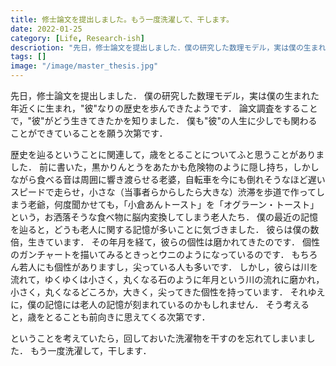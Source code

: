 ```yaml
---
title: 修士論文を提出しました。もう一度洗濯して、干します。
date: 2022-01-25
category: [Life, Research-ish]
descriotion: "先日，修士論文を提出しました．僕の研究した数理モデル，実は僕の生まれた年近くに生まれ，\"彼\"なりの歴史を歩んできたようです．"
tags: []
image: "/image/master_thesis.jpg"
---
```


先日，修士論文を提出しました．
僕の研究した数理モデル，実は僕の生まれた年近くに生まれ，"彼"なりの歴史を歩んできたようです．
論文調査をすることで，"彼"がどう生きてきたかを知りました．
僕も"彼"の人生に少しでも関わることができていることを願う次第です．

歴史を辿るということに関連して，歳をとることについてふと思うことがありました．
前に書いた，黒かりんとうをあたかも危険物のように隠し持ち，しかしながら食べる音は周囲に響き渡らせる老婆，自転車を今にも倒れそうなほど遅いスピードで走らせ，小さな（当事者らからしたら大きな）渋滞を歩道で作ってしまう老爺，何度聞かせても，「小倉あんトースト」を「オグラーン・トースト」という，お洒落そうな食べ物に脳内変換してしまう老人たち．
僕の最近の記憶を辿ると，どうも老人に関する記憶が多いことに気づきました．
彼らは僕の数倍，生きています．
その年月を経て，彼らの個性は磨かれてきたのです．
個性のガンチャートを描いてみるときっとウニのようになっているのです．
もちろん若人にも個性がありますし，尖っている人も多いです．
しかし，彼らは川を流れて，ゆくゆくは小さく，丸くなる石のように年月という川の流れに磨かれ，小さく，丸くなるどころか，大きく，尖ってきた個性を持っています．
それゆえに，僕の記憶には老人の記憶が刻まれているのかもしれません．
そう考えると，歳をとることも前向きに思えてくる次第です．

ということを考えていたら，回しておいた洗濯物を干すのを忘れてしまいました．
もう一度洗濯して，干します．